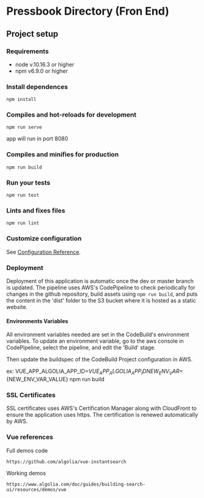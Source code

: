 # Pressbook Directory (Fron End)


## Project setup
### Requirements
- node v.10.16.3 or higher
- npm v6.9.0 or higher

### Install dependences
```
npm install
```

### Compiles and hot-reloads for development
```
npm run serve
```
app will run in port 8080

### Compiles and minifies for production
```
npm run build
```

### Run your tests
```
npm run test
```

### Lints and fixes files
```
npm run lint
```

### Customize configuration
See [Configuration Reference](https://cli.vuejs.org/config/).
### Deployment
Deployment of this application is automatic once the dev or master branch is updated.
The pipeline uses AWS's CodePipeline to check periodically for changes in the github repository, 
build assets using `npm run build`, 
and puts the content in the 'dist' folder to the S3 bucket where it is hosted as a static website.

#### Environments Variables
All environment variables needed are set in the CodeBuild's environment variables.
To update an environment variable, go to the aws console in CodePipeline, select the pipeline, and
edit the 'Build' stage.

Then update the buildspec of the CodeBuild Project configuration in AWS.

ex: VUE_APP_ALGOLIA_APP_ID=${VUE_APP_ALGOLIA_APP_ID} NEW_ENV_VAR=${NEW_ENV_VAR_VALUE} npm run build

### SSL Certificates
SSL certificates uses AWS's Certification Manager along with CloudFront
to ensure the application uses https. The certification is renewed automatically by AWS.

### Vue references

Full demos code

```https://github.com/algolia/vue-instantsearch```

Working demos

```https://www.algolia.com/doc/guides/building-search-ui/resources/demos/vue```

